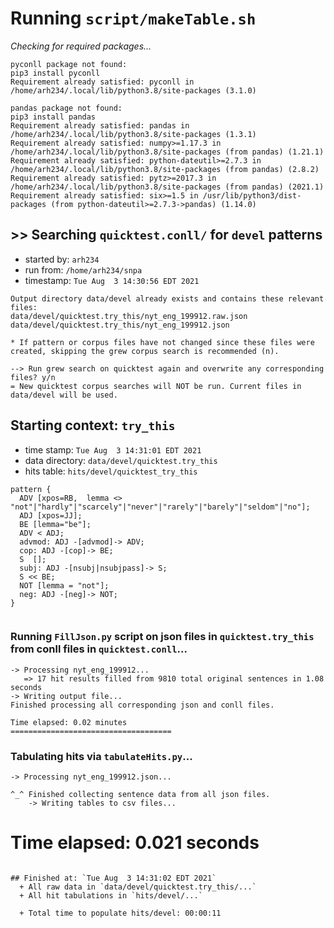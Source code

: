 
# Running `script/makeTable.sh`
_Checking for required packages..._
```
pyconll package not found:
pip3 install pyconll
Requirement already satisfied: pyconll in /home/arh234/.local/lib/python3.8/site-packages (3.1.0)
 
pandas package not found:
pip3 install pandas
Requirement already satisfied: pandas in /home/arh234/.local/lib/python3.8/site-packages (1.3.1)
Requirement already satisfied: numpy>=1.17.3 in /home/arh234/.local/lib/python3.8/site-packages (from pandas) (1.21.1)
Requirement already satisfied: python-dateutil>=2.7.3 in /home/arh234/.local/lib/python3.8/site-packages (from pandas) (2.8.2)
Requirement already satisfied: pytz>=2017.3 in /home/arh234/.local/lib/python3.8/site-packages (from pandas) (2021.1)
Requirement already satisfied: six>=1.5 in /usr/lib/python3/dist-packages (from python-dateutil>=2.7.3->pandas) (1.14.0)
```
## >> Searching `quicktest.conll/` for `devel` patterns
 
- started by: `arh234`
- run from: `/home/arh234/snpa`
- timestamp: `Tue Aug  3 14:30:56 EDT 2021`
 
```
Output directory data/devel already exists and contains these relevant files:
data/devel/quicktest.try_this/nyt_eng_199912.raw.json
data/devel/quicktest.try_this/nyt_eng_199912.json
 
* If pattern or corpus files have not changed since these files were created, skipping the grew corpus search is recommended (n).
 
--> Run grew search on quicktest again and overwrite any corresponding files? y/n 
= New quicktest corpus searches will NOT be run. Current files in data/devel will be used.
```
## Starting context: `try_this`
- time stamp: `Tue Aug  3 14:31:01 EDT 2021`
- data directory: `data/devel/quicktest.try_this`
- hits table: `hits/devel/quicktest_try_this`
```{js}
pattern {
  ADV [xpos=RB,  lemma <> "not"|"hardly"|"scarcely"|"never"|"rarely"|"barely"|"seldom"|"no"];
  ADJ [xpos=JJ]; 
  BE [lemma="be"];
  ADV < ADJ;
  advmod: ADJ -[advmod]-> ADV;
  cop: ADJ -[cop]-> BE;
  S  []; 
  subj: ADJ -[nsubj|nsubjpass]-> S;
  S << BE;
  NOT [lemma = "not"];
  neg: ADJ -[neg]-> NOT;
}
```  
```  
```
### Running `FillJson.py` script on json files in `quicktest.try_this` from conll files in `quicktest.conll`...
```
-> Processing nyt_eng_199912...
   => 17 hit results filled from 9810 total original sentences in 1.08 seconds
-> Writing output file...
Finished processing all corresponding json and conll files.

Time elapsed: 0.02 minutes
====================================

```
### Tabulating hits via `tabulateHits.py`...
```
-> Processing nyt_eng_199912.json...

^_^ Finished collecting sentence data from all json files.
    -> Writing tables to csv files...
```

Time elapsed: 0.021 seconds
====================================

```  
 
## Finished at: `Tue Aug  3 14:31:02 EDT 2021`
  + All raw data in `data/devel/quicktest.try_this/...`
  + All hit tabulations in `hits/devel/...`

  + Total time to populate hits/devel: 00:00:11
